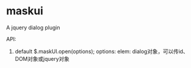 maskui
======

A jquery dialog plugin

API:

1. default
$.maskUI.open(options);
    options:
        elem: dialog对象，可以传id、DOM对象或jquery对象

